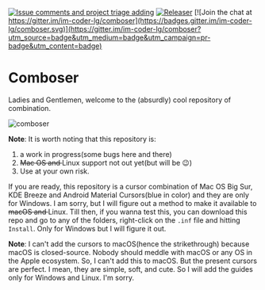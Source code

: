 [![Issue comments and project triage adding](https://github.com/im-coder-lg/comboser/actions/workflows/triager.yml/badge.svg)](https://github.com/im-coder-lg/comboser/actions/workflows/triager.yml)
[![Releaser](https://github.com/im-coder-lg/comboser/actions/workflows/release.yml/badge.svg)](https://github.com/im-coder-lg/comboser/actions/workflows/release.yml) [![Join the chat at https://gitter.im/im-coder-lg/comboser](https://badges.gitter.im/im-coder-lg/comboser.svg)](https://gitter.im/im-coder-lg/comboser?utm_source=badge&utm_medium=badge&utm_campaign=pr-badge&utm_content=badge)
# Comboser
Ladies and Gentlemen, welcome to the (absurdly) cool repository of combination.

![comboser](https://raw.githubusercontent.com/im-coder-lg/comboser/main/preview%20of%20comboser.png)

**Note**: It is worth noting that this repository is:

1. a work in progress(some bugs here and there)
2. <s>Mac OS and </s>Linux support not out yet(but will be :wink:)
3. Use at your own risk.

If you are ready, this repository is a cursor combination of Mac OS Big Sur, KDE Breeze and Android Material Cursors(blue in color) and they are only for Windows. I am sorry, but I will figure out a method to make it available to <s>macOS and </s>Linux. Till then, if you wanna test this, you can download this repo and go to any of the folders, right-click on the `.inf` file and hitting `Install`. Only for Windows but I will figure it out.

**Note**: I can't add the cursors to macOS(hence the strikethrough) because macOS is closed-source. Nobody should meddle with macOS or any OS in the Apple ecosystem. So, I can't add this to macOS. But the present cursors are perfect. I mean, they are simple, soft, and cute. So I will add the guides only for Windows and Linux. I'm sorry.
